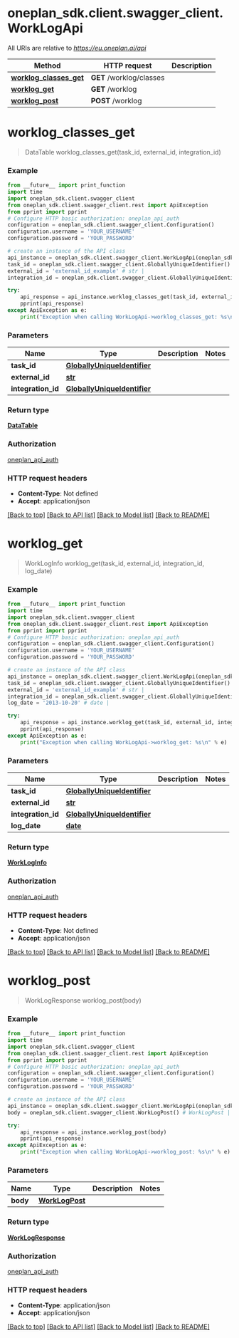 # oneplan_sdk.client.swagger_client.WorkLogApi

All URIs are relative to *https://eu.oneplan.ai/api*

Method | HTTP request | Description
------------- | ------------- | -------------
[**worklog_classes_get**](WorkLogApi.md#worklog_classes_get) | **GET** /worklog/classes | 
[**worklog_get**](WorkLogApi.md#worklog_get) | **GET** /worklog | 
[**worklog_post**](WorkLogApi.md#worklog_post) | **POST** /worklog | 

# **worklog_classes_get**
> DataTable worklog_classes_get(task_id, external_id, integration_id)



### Example
```python
from __future__ import print_function
import time
import oneplan_sdk.client.swagger_client
from oneplan_sdk.client.swagger_client.rest import ApiException
from pprint import pprint
# Configure HTTP basic authorization: oneplan_api_auth
configuration = oneplan_sdk.client.swagger_client.Configuration()
configuration.username = 'YOUR_USERNAME'
configuration.password = 'YOUR_PASSWORD'

# create an instance of the API class
api_instance = oneplan_sdk.client.swagger_client.WorkLogApi(oneplan_sdk.client.swagger_client.ApiClient(configuration))
task_id = oneplan_sdk.client.swagger_client.GloballyUniqueIdentifier() # GloballyUniqueIdentifier | 
external_id = 'external_id_example' # str | 
integration_id = oneplan_sdk.client.swagger_client.GloballyUniqueIdentifier() # GloballyUniqueIdentifier | 

try:
    api_response = api_instance.worklog_classes_get(task_id, external_id, integration_id)
    pprint(api_response)
except ApiException as e:
    print("Exception when calling WorkLogApi->worklog_classes_get: %s\n" % e)
```

### Parameters

Name | Type | Description  | Notes
------------- | ------------- | ------------- | -------------
 **task_id** | [**GloballyUniqueIdentifier**](.md)|  | 
 **external_id** | [**str**](.md)|  | 
 **integration_id** | [**GloballyUniqueIdentifier**](.md)|  | 

### Return type

[**DataTable**](DataTable.md)

### Authorization

[oneplan_api_auth](../README.md#oneplan_api_auth)

### HTTP request headers

 - **Content-Type**: Not defined
 - **Accept**: application/json

[[Back to top]](#) [[Back to API list]](../README.md#documentation-for-api-endpoints) [[Back to Model list]](../README.md#documentation-for-models) [[Back to README]](../README.md)

# **worklog_get**
> WorkLogInfo worklog_get(task_id, external_id, integration_id, log_date)



### Example
```python
from __future__ import print_function
import time
import oneplan_sdk.client.swagger_client
from oneplan_sdk.client.swagger_client.rest import ApiException
from pprint import pprint
# Configure HTTP basic authorization: oneplan_api_auth
configuration = oneplan_sdk.client.swagger_client.Configuration()
configuration.username = 'YOUR_USERNAME'
configuration.password = 'YOUR_PASSWORD'

# create an instance of the API class
api_instance = oneplan_sdk.client.swagger_client.WorkLogApi(oneplan_sdk.client.swagger_client.ApiClient(configuration))
task_id = oneplan_sdk.client.swagger_client.GloballyUniqueIdentifier() # GloballyUniqueIdentifier | 
external_id = 'external_id_example' # str | 
integration_id = oneplan_sdk.client.swagger_client.GloballyUniqueIdentifier() # GloballyUniqueIdentifier | 
log_date = '2013-10-20' # date | 

try:
    api_response = api_instance.worklog_get(task_id, external_id, integration_id, log_date)
    pprint(api_response)
except ApiException as e:
    print("Exception when calling WorkLogApi->worklog_get: %s\n" % e)
```

### Parameters

Name | Type | Description  | Notes
------------- | ------------- | ------------- | -------------
 **task_id** | [**GloballyUniqueIdentifier**](.md)|  | 
 **external_id** | [**str**](.md)|  | 
 **integration_id** | [**GloballyUniqueIdentifier**](.md)|  | 
 **log_date** | [**date**](.md)|  | 

### Return type

[**WorkLogInfo**](WorkLogInfo.md)

### Authorization

[oneplan_api_auth](../README.md#oneplan_api_auth)

### HTTP request headers

 - **Content-Type**: Not defined
 - **Accept**: application/json

[[Back to top]](#) [[Back to API list]](../README.md#documentation-for-api-endpoints) [[Back to Model list]](../README.md#documentation-for-models) [[Back to README]](../README.md)

# **worklog_post**
> WorkLogResponse worklog_post(body)



### Example
```python
from __future__ import print_function
import time
import oneplan_sdk.client.swagger_client
from oneplan_sdk.client.swagger_client.rest import ApiException
from pprint import pprint
# Configure HTTP basic authorization: oneplan_api_auth
configuration = oneplan_sdk.client.swagger_client.Configuration()
configuration.username = 'YOUR_USERNAME'
configuration.password = 'YOUR_PASSWORD'

# create an instance of the API class
api_instance = oneplan_sdk.client.swagger_client.WorkLogApi(oneplan_sdk.client.swagger_client.ApiClient(configuration))
body = oneplan_sdk.client.swagger_client.WorkLogPost() # WorkLogPost | 

try:
    api_response = api_instance.worklog_post(body)
    pprint(api_response)
except ApiException as e:
    print("Exception when calling WorkLogApi->worklog_post: %s\n" % e)
```

### Parameters

Name | Type | Description  | Notes
------------- | ------------- | ------------- | -------------
 **body** | [**WorkLogPost**](WorkLogPost.md)|  | 

### Return type

[**WorkLogResponse**](WorkLogResponse.md)

### Authorization

[oneplan_api_auth](../README.md#oneplan_api_auth)

### HTTP request headers

 - **Content-Type**: application/json
 - **Accept**: application/json

[[Back to top]](#) [[Back to API list]](../README.md#documentation-for-api-endpoints) [[Back to Model list]](../README.md#documentation-for-models) [[Back to README]](../README.md)

